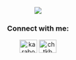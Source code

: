 <p align="center"> <a href="https://www.w3schools.com/cs/" target="_blank"> 
  <img src="https://user-images.githubusercontent.com/61988280/104351776-dff5c700-5516-11eb-8efd-0bb7c02e9909.gif" /> </a> 



<h3 align="center">Connect with me:</h3>
<p align="center">
<a href="https://twitter.com/karabogacihat" target="blank"><img align="center" src="https://cdn.jsdelivr.net/npm/simple-icons@3.0.1/icons/twitter.svg" alt="karabogacihat" height="30" width="40" /></a>
<a href="https://linkedin.com/in/chtkb" target="blank"><img align="center" src="https://cdn.jsdelivr.net/npm/simple-icons@3.0.1/icons/linkedin.svg" alt="chtkb" height="30" width="40" /></a>
</p>
